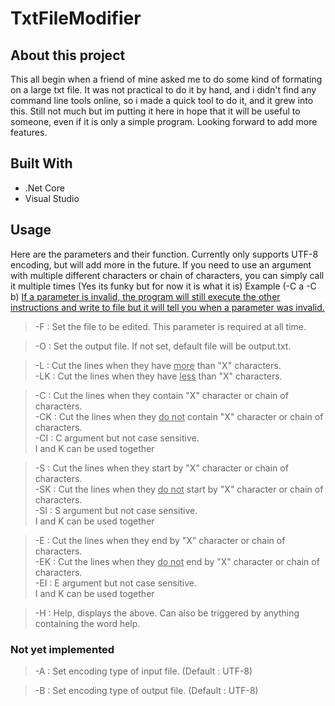# TxtFileModifier

## About this project

This all begin when a friend of mine asked me to do some kind of formating on a large txt file. It was not practical to do it by hand, and i didn't find any command line tools online, so i made a quick tool to do it, and it grew into this. Still not much but im putting it here in hope that it will be useful to someone, even if it is only a simple program. Looking forward to add more features.

## Built With

* .Net Core
* Visual Studio

## Usage 

Here are the parameters and their function. Currently only supports UTF-8 encoding, but will add more in the future. If you need to use an argument with multiple different characters or chain of characters, you can simply call it multiple times (Yes its funky but for now it is what it is) Example (-C a -C b) <ins>If a parameter is invalid, the program will still execute the other instructions and write to file but it will tell you when a parameter was invalid.</ins>

> -F  : Set the file to be edited. This parameter is required at all time.

> -O  : Set the output file. If not set, default file will be output.txt.

> -L  : Cut the lines when they have <ins>more</ins> than "X" characters. <br />
> -LK : Cut the lines when they have <ins>less</ins> than "X" characters.

> -C  : Cut the lines when they contain "X" character or chain of characters. <br />
> -CK : Cut the lines when they <ins>do not</ins> contain "X" character or chain of characters. <br />
> -CI : C argument but not case sensitive. <br />
>       I and K can be used together

> -S  : Cut the lines when they start by "X" character or chain of characters.<br />
> -SK : Cut the lines when they <ins>do not</ins> start by "X" character or chain of characters. <br />
> -SI : S argument but not case sensitive. <br />
>       I and K can be used together

> -E  : Cut the lines when they end by "X" character or chain of characters. <br />
> -EK : Cut the lines when they <ins>do not</ins> end by "X" character or chain of characters. <br />
> -EI : E argument but not case sensitive. <br />
>       I and K can be used together

> -H  : Help, displays the above. Can also be triggered by anything containing the word help.

### Not yet implemented

> -A : Set encoding type of input file. (Default : UTF-8)

> -B : Set encoding type of output file. (Default : UTF-8)